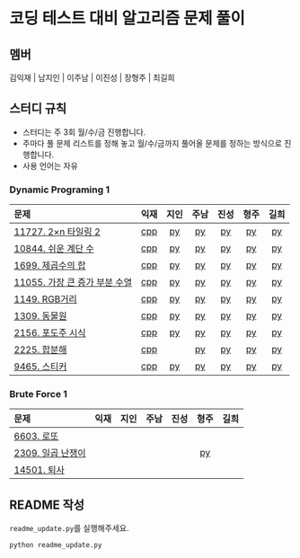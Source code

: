 # 코딩 테스트 대비 알고리즘 문제 풀이

## 멤버

김익재 | 남지인 | 이주남 | 이진성 | 장형주 | 최길희

## 스터디 규칙

- 스터디는 주 3회 월/수/금 진행합니다.
- 주마다 풀 문제 리스트를 정해 놓고 월/수/금까지 풀어올 문제를 정하는 방식으로 진행합니다.
- 사용 언어는 자유

### Dynamic Programing 1

|문제|익재|지인|주남|진성|형주|길희|
|:---|:---:|:---:|:---:|:---:|:---:|:---:|
|[11727. 2×n 타일링 2](https://www.acmicpc.net/problem/11727)|[cpp](Ikjae\11727.cpp)|[py](Jiin\11727.py)|[py](Joons\11727.py)|[py](ssung\11727.py)|[py](Hyungjoo\11727.py)|[py](Gilhee\11727.py)|
|[10844. 쉬운 계단 수](https://www.acmicpc.net/problem/10844)|[cpp](Ikjae\10844.cpp)|[py](Jiin\10844.py)|[py](Joons\10844.py)|[py](ssung\10844.py)|[py](Hyungjoo\10844.py)|[py](Gilhee\10844.py)|
|[1699. 제곱수의 합](https://www.acmicpc.net/problem/1699)|[cpp](Ikjae\1699.cpp)|[py](Jiin\1699.py)|[py](Joons\1699.py)|[py](ssung\1699.py)|[py](Hyungjoo\1699.py)|[py](Gilhee\1699.py)|
|[11055. 가장 큰 증가 부분 수열](https://www.acmicpc.net/problem/11055)|[cpp](Ikjae\11055.cpp)|[py](Jiin\11055.py)|[py](Joons\11055.py)|[py](ssung\11055.py)|[py](Hyungjoo\11055.py)|[py](Gilhee\11055.py)|
|[1149. RGB거리](https://www.acmicpc.net/problem/1149)|[cpp](Ikjae\1149.cpp)|[py](Jiin\1149.py)|[py](Joons\1149.py)|[py](ssung\1149.py)|[py](Hyungjoo\1149.py)|[py](Gilhee\1149.py)|
|[1309. 동물원](https://www.acmicpc.net/problem/1309)|[cpp](Ikjae\1309.cpp)|[py](Jiin\1309.py)|[py](Joons\1309.py)|[py](ssung\1309.py)|[py](Hyungjoo\1309.py)|[py](Gilhee\1309.py)|
|[2156. 포도주 시식](https://www.acmicpc.net/problem/2156)|[cpp](Ikjae\2156.cpp)|[py](Jiin\2156.py)|[py](Joons\2156.py)|[py](ssung\2156.py)|[py](Hyungjoo\2156.py)|[py](Gilhee\2156.py)|
|[2225. 합분해](https://www.acmicpc.net/problem/2225)|[cpp](Ikjae\2225.cpp)||[py](Joons\2225.py)|[py](ssung\2225.py)|[py](Hyungjoo\2225.py)|[py](Gilhee\2225.py)|
|[9465. 스티커](https://www.acmicpc.net/problem/9465)|[cpp](Ikjae\9465.cpp)|[py](Jiin\9465.py)|[py](Joons\9465.py)|[py](ssung\9465.py)|[py](Hyungjoo\9465.py)|[py](Gilhee\9465.py)|

### Brute Force 1

|문제|익재|지인|주남|진성|형주|길희|
|:---|:---:|:---:|:---:|:---:|:---:|:---:|
|[6603. 로또](https://www.acmicpc.net/problem/6603)|||||||
|[2309. 일곱 난쟁이](https://www.acmicpc.net/problem/2309)|||||[py](Hyungjoo\2309.py)||
|[14501. 퇴사](https://www.acmicpc.net/problem/14501)|||||||

## README 작성

`readme_update.py`를 실행해주세요.

```bash
python readme_update.py
```
